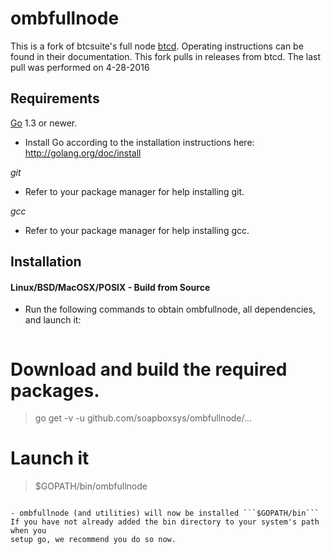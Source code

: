 ombfullnode
===========

This is a fork of btcsuite's full node
[btcd](https://github.com/btcsuite/btcd). 
Operating instructions can be found in their documentation.
This fork pulls in releases from btcd. The last pull was performed on 4-28-2016

## Requirements

[Go](http://golang.org) 1.3 or newer.

- Install Go according to the installation instructions here:
  http://golang.org/doc/install

_git_
- Refer to your package manager for help installing git.

_gcc_
- Refer to your package manager for help installing gcc.

## Installation

#### Linux/BSD/MacOSX/POSIX - Build from Source

- Run the following commands to obtain ombfullnode, all dependencies, and
  launch it:

  ```bash
# Download and build the required packages.
  > go get -v -u github.com/soapboxsys/ombfullnode/...
# Launch it
  > $GOPATH/bin/ombfullnode
  ```

- ombfullnode (and utilities) will now be installed ```$GOPATH/bin```
If you have not already added the bin directory to your system's path when you
setup go, we recommend you do so now.


